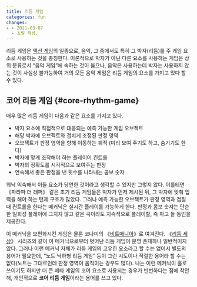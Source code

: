 ```yaml
---
title: 리듬 게임
categories: fun
changes:
- - 2021-03-07
  - 초벌 작성.
---
```


리듬 게임은 [액션 게임](action-game)의 일종으로,
음악, 그 중에서도 특히 그 박자(리듬)를 주 게임 요소로 사용하는 것을 총칭한다.
이론적으로 박자가 아닌 다른 요소를 사용하는 게임은 상위 분류로서 “음악 게임”에 속하는 것이 옳으나,
음악은 사용하는데 박자는 사용하지 않는 것이 사실상 불가능하여 거의 모든 음악 게임은 리듬 게임의 요소를 가지고 있다 할 수 있다.

## 코어 리듬 게임 {#core-rhythm-game}

매우 많은 리듬 게임이 다음과 같은 요소를 가지고 있다.

* 박자 요소에 직접적으로 대응되는 예측 가능한 게임 오브젝트
* 해당 박자에 오브젝트와 겹치게 조정된 판정 영역
* 오브젝트가 판정 영역을 향해 이동하는 궤적 (미리 보여 주기도 하고, 숨기기도 한다)
* 박자에 맞게 조작해야 하는 플레이어 컨트롤
* 박자의 정확도를 시각적으로 보여주는 판정
* 연속해서 좋은 판정을 낸 횟수를 나타내는 콤보 숫자

워낙 익숙해서 이들 요소가 당연한 것이라고 생각할 수 있지만 그렇지 않다.
이를테면 《파라파 더 래퍼》 같은 초기 리듬 게임들은 박자가 먼저 제시된 뒤, 그 박자에 맞춰 입력을 해야 하는 턴제 구조가 많았다.
그러나 예측 가능한 오브젝트가 판정 영역과 겹칠 때 컨트롤을 한다는 메커닉은 실시간 플레이를 가능하게 한다.
판정과 콤보 숫자는 단순한 일회성 플레이에 그치지 않고 같은 곡이라도 지속적으로 플레이할, 즉 파고 들 동인을 제공한다.

이 메커닉을 보편화시킨 게임은 물론 코나미의 《[비트매니아](beatmania)》로 여겨진다.
《[리듬 세상](rhythm-heaven)》 시리즈와 같이 이 메커닉으로부터 벗어난 리듬 게임이 분명 존재하나 일반적이지 않다.
그러나 이런 메커닉 자체가 리듬 게임의 고유한 요소라고 할 수는 없어서 별도의 용어가 필요한데,
“노트 낙하형 리듬 게임” 등이 그런 시도이나 적절한 용어라 할 수는 없다(노트는 그대로인데 판정 영역이 움직이는 경우도 많다).
나는 이런 메커닉이 홀로 쓰이기도 하지만 더 큰 메타 게임의 코어 요소로 사용되는 경우가 빈번하다는 점에 착안해,
개인적으로 **코어 리듬 게임**이라는 용어를 쓰고 있다.

